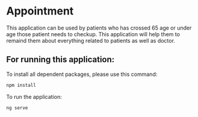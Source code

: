# Appointment 

This application can be used by patients who has crossed 65 age or under age those patient needs to checkup. This application will help them to remaind them about everything related to patients as well as doctor.

## For running this application:

To install all dependent packages, please use this command:

```sh
npm install
```
To run the application:

```sh
ng serve
```
